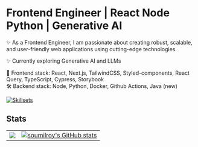 Frontend Engineer | React Node Python | Generative AI
==================================================================================================================================

✨ As a Frontend Engineer, I am passionate about creating robust, scalable, and user-friendly web applications using cutting-edge technologies.

✨ Currently exploring Generative AI and LLMs

🎨 Frontend stack: React, Next.js, TailwindCSS, Styled-components, React Query, TypeScript, Cypress, Storybook <br />
🛠 Backend stack: Node, Python, Docker, Github Actions, Java (new)

[![Skillsets](https://skillicons.dev/icons?i=js,html,css,ts,react,nextjs,tailwind,py,nuxtjs,docker,mysql,nestjs,flask,aws,java)](https://skillicons.dev)

## Stats

<table>
  <tr>
    <td>
      <a href="http://www.github.com/soumilroy"><img src="https://github-readme-streak-stats.herokuapp.com/?user=soumilroy&stroke=ffffff&background=1c1917&ring=0891b2&fire=0891b2&currStreakNum=ffffff&currStreakLabel=0891b2&sideNums=ffffff&sideLabels=ffffff&dates=ffffff&hide_border=true" /></a>
    </td>
    <td>
  <a href="http://www.github.com/soumilroy"><img src="https://github-readme-stats.vercel.app/api?username=soumilroy&show_icons=true&hide=stars,&count_private=true&title_color=0891b2&text_color=ffffff&icon_color=0891b2&bg_color=1c1917&hide_border=true&show_icons=true" alt="soumilroy's GitHub stats" /></a>
    </td>
  </tr>
</table>
